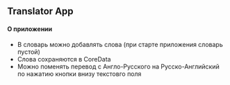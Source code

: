 ## Translator App


#### О приложении

- В словарь можно добавлять слова (при старте приложения словарь пустой)
- Слова сохраняются в CoreData
- Можно поменять перевод с Англо-Русского на Русско-Английский по нажатию кнопки внизу текстовго поля
